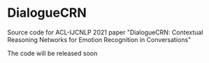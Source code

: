 # DialogueCRN
Source code for ACL-IJCNLP 2021 paper "DialogueCRN: Contextual Reasoning Networks for Emotion Recognition in Conversations"

The code will be released soon

